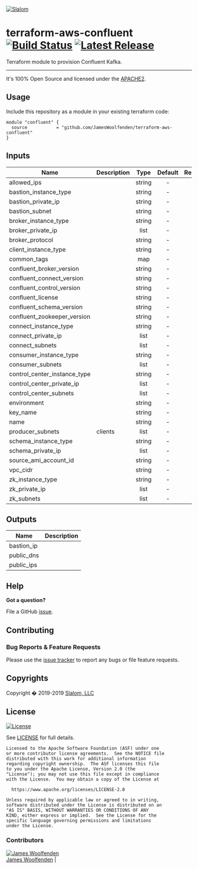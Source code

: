<!-- This file was automatically generated by the `build-harness`. Make all changes to `README.yaml` and run `make readme` to rebuild this file. -->

[![Slalom][logo]](https://slalom.com)

# terraform-aws-confluent [![Build Status](https://api.travis-ci.com/JamesWoolfenden/terraform-aws-ecr.svg?branch=master)](https://travis-ci.com/JamesWoolfenden/terraform-aws-ecr) [![Latest Release](https://img.shields.io/github/release/JamesWoolfenden/terraform-aws-ecr.svg)](https://github.com/JamesWoolfenden/terraform-aws-ecr/releases/latest)
Terraform module to provision Confluent Kafka.

---

It's 100% Open Source and licensed under the [APACHE2](LICENSE).

## Usage

Include this repository as a module in your existing terraform code:

```hcl
module "confluent" {
  source           = "github.com/JamesWoolfenden/terraform-aws-confluent"
}
```

## Inputs

| Name | Description | Type | Default | Required |
|------|-------------|:----:|:-----:|:-----:|
| allowed_ips |  | string | - | yes |
| bastion_instance_type |  | string | - | yes |
| bastion_private_ip |  | string | - | yes |
| bastion_subnet |  | string | - | yes |
| broker_instance_type |  | string | - | yes |
| broker_private_ip |  | list | - | yes |
| broker_protocol |  | string | - | yes |
| client_instance_type |  | string | - | yes |
| common_tags |  | map | - | yes |
| confluent_broker_version |  | string | - | yes |
| confluent_connect_version |  | string | - | yes |
| confluent_control_version |  | string | - | yes |
| confluent_license |  | string | - | yes |
| confluent_schema_version |  | string | - | yes |
| confluent_zookeeper_version |  | string | - | yes |
| connect_instance_type |  | string | - | yes |
| connect_private_ip |  | list | - | yes |
| connect_subnets |  | list | - | yes |
| consumer_instance_type |  | string | - | yes |
| consumer_subnets |  | list | - | yes |
| control_center_instance_type |  | string | - | yes |
| control_center_private_ip |  | list | - | yes |
| control_center_subnets |  | list | - | yes |
| environment |  | string | - | yes |
| key_name |  | string | - | yes |
| name |  | string | - | yes |
| producer_subnets | clients | list | - | yes |
| schema_instance_type |  | string | - | yes |
| schema_private_ip |  | list | - | yes |
| source_ami_account_id |  | string | - | yes |
| vpc_cidr |  | string | - | yes |
| zk_instance_type |  | string | - | yes |
| zk_private_ip |  | list | - | yes |
| zk_subnets |  | list | - | yes |

## Outputs

| Name | Description |
|------|-------------|
| bastion_ip |  |
| public_dns |  |
| public_ips |  |

## Help

**Got a question?**

File a GitHub [issue](https://github.com/jameswoolfenden/terraform-aws-ecr/issues).

## Contributing

### Bug Reports & Feature Requests

Please use the [issue tracker](https://github.com/jameswoolfenden/terraform-aws-ecr/issues) to report any bugs or file feature requests.

## Copyrights

Copyright � 2019-2019 [Slalom, LLC](https://slalom.com)

## License

[![License](https://img.shields.io/badge/License-Apache%202.0-blue.svg)](https://opensource.org/licenses/Apache-2.0)

See [LICENSE](LICENSE) for full details.

    Licensed to the Apache Software Foundation (ASF) under one
    or more contributor license agreements.  See the NOTICE file
    distributed with this work for additional information
    regarding copyright ownership.  The ASF licenses this file
    to you under the Apache License, Version 2.0 (the
    "License"); you may not use this file except in compliance
    with the License.  You may obtain a copy of the License at

      https://www.apache.org/licenses/LICENSE-2.0

    Unless required by applicable law or agreed to in writing,
    software distributed under the License is distributed on an
    "AS IS" BASIS, WITHOUT WARRANTIES OR CONDITIONS OF ANY
    KIND, either express or implied.  See the License for the
    specific language governing permissions and limitations
    under the License.

### Contributors

  [![James Woolfenden][jameswoolfenden_avatar]][jameswoolfenden_homepage]<br/>[James Woolfenden][jameswoolfenden_homepage] |

  [jameswoolfenden_homepage]: https://github.com/jameswoolfenden
  [jameswoolfenden_avatar]: https://github.com/jameswoolfenden.png?size=150

[logo]: https://gist.githubusercontent.com/JamesWoolfenden/5c457434351e9fe732ca22b78fdd7d5e/raw/15933294ae2b00f5dba6557d2be88f4b4da21201/slalom-logo.png
[website]: https://slalom.com
[github]: https://github.com/jameswoolfenden
[linkedin]: https://www.linkedin.com/company/slalom-consulting/
[twitter]: https://twitter.com/Slalom

[share_twitter]: https://twitter.com/intent/tweet/?text=terraform-aws-ecr&url=https://github.com/jameswoolfenden/terraform-aws-ecr
[share_linkedin]: https://www.linkedin.com/shareArticle?mini=true&title=terraform-aws-ecr&url=https://github.com/jameswoolfenden/terraform-aws-ecr
[share_reddit]: https://reddit.com/submit/?url=https://github.com/jameswoolfenden/terraform-aws-ecr
[share_facebook]: https://facebook.com/sharer/sharer.php?u=https://github.com/jameswoolfenden/terraform-aws-ecr
[share_email]: mailto:?subject=terraform-aws-ecr&body=https://github.com/jameswoolfenden/terraform-aws-ecr
